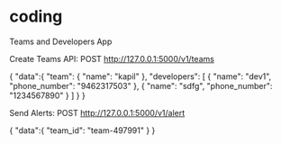 # coding
Teams and Developers App

Create Teams API:
POST http://127.0.0.1:5000/v1/teams

{
    "data":{
        "team": {
            "name": "kapil"
        },
        "developers": [
            {
                "name": "dev1",
                "phone_number": "9462317503"
            },
            {
                "name": "sdfg",
                "phone_number": "1234567890"
            }
        ]
    }
}

Send Alerts:
POST http://127.0.0.1:5000/v1/alert

{
    "data":{
        "team_id": "team-497991"
    }
}
